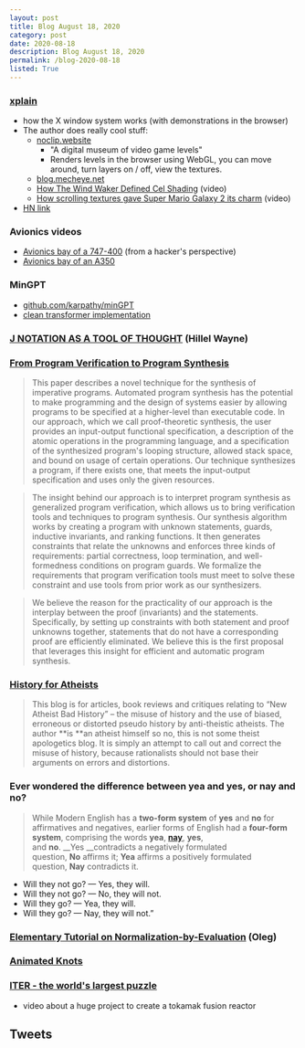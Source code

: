 ```yaml
---
layout: post
title: Blog August 18, 2020
category: post
date: 2020-08-18
description: Blog August 18, 2020
permalink: /blog-2020-08-18
listed: True
---
```



### [xplain](https://magcius.github.io/xplain/article/index.html)

  - how the X window system works (with demonstrations in the browser)
  - The author does really cool stuff:
      - [noclip.website](https://noclip.website/)
        * "A digital museum of video game levels"
        * Renders levels in the browser using WebGL, you can move around, turn layers on / off, view the textures.
      - [blog.mecheye.net](https://blog.mecheye.net)
      - [How The Wind Waker Defined Cel Shading](https://www.youtube.com/watch?v=mnxs6CR6Zrk) (video)
      - [How scrolling textures gave Super Mario Galaxy 2 its charm](https://www.youtube.com/watch?v=8rCRsOLiO7k) (video)
  - [HN link](https://news.ycombinator.com/item?id=24197528)

### Avionics videos

  - [Avionics bay of a 747-400](https://youtu.be/yq8wgJO-JXY) (from a hacker's perspective)
  - [Avionics bay of an A350](https://youtu.be/LxS2RR-Vx_s)

### MinGPT

  - [github.com/karpathy/minGPT](https://github.com/karpathy/minGPT)
  - [clean transformer implementation](https://github.com/blue-season/pywarm/blob/master/examples/transformer.py)


### [J NOTATION AS A TOOL OF THOUGHT](https://www.hillelwayne.com/post/j-notation/) (Hillel Wayne)


### [From Program Verification to Program Synthesis](https://www.microsoft.com/en-us/research/wp-content/uploads/2016/12/popl10_synthesis.pdf)

> This paper describes a novel technique for the synthesis of imperative programs. Automated program synthesis has the potential to make programming and the design of systems easier by allowing programs to be specified at a higher-level than executable code. In our approach, which we call proof-theoretic synthesis, the user provides an input-output functional specification, a description of the atomic operations in the programming language, and a specification of the synthesized program's looping structure, allowed stack space, and bound on usage of certain operations. Our technique synthesizes a program, if there exists one, that meets the input-output specification and uses only the given resources.

> The insight behind our approach is to interpret program synthesis as generalized program verification, which allows us to bring verification tools and techniques to program synthesis. Our synthesis algorithm works by creating a program with unknown statements, guards, inductive invariants, and ranking functions. It then generates constraints that relate the unknowns and enforces three kinds of requirements: partial correctness, loop termination, and well-formedness conditions on program guards. We formalize the requirements that program verification tools must meet to solve these constraint and use tools from prior work as our synthesizers.

> We believe the reason for the practicality of our approach is the interplay between the proof (invariants) and the statements. Specifically, by setting up constraints with both statement and proof unknowns together, statements that do not have a corresponding proof are efficiently eliminated. We believe this is the first proposal that leverages this insight for efficient and automatic program synthesis.

### [History for Atheists](https://historyforatheists.com/)

> This blog is for articles, book reviews and critiques relating to “New Atheist Bad History” – the misuse of history and the use of biased, erroneous or distorted pseudo history by anti-theistic atheists. The author **is **an atheist himself so no, this is not some theist apologetics blog. It is simply an attempt to call out and correct the misuse of history, because rationalists should not base their arguments on errors and distortions.

### Ever wondered the difference between yea and yes, or nay and no?

> While Modern English has a __two-form system__ of __yes__ and __no__ for affirmatives and negatives, earlier forms of English had a __four-form system__, comprising the words __yea__, __[nay](https://en.wiktionary.org/wiki/nay#Early_Modern_English)__, __yes__, and __no__. __Yes __contradicts a negatively formulated question, __No__ affirms it; __Yea__ affirms a positively formulated question, __Nay__ contradicts it.

  - Will they not go? — Yes, they will.
  - Will they not go? — No, they will not.
  - Will they go? — Yea, they will.
  - Will they go? — Nay, they will not.”

### [Elementary Tutorial on Normalization-by-Evaluation](http://okmij.org/ftp/tagless-final/NBE.html) (Oleg)


### [Animated Knots](https://www.animatedknots.com/)
### [ITER - the world's largest puzzle](https://www.youtube.com/watch?v=MP2aV26X-70)

  - video about a huge project to create a tokamak fusion reactor

## Tweets

<Tweet tweetLink="sigfpe/status/1295532438400012288" />
<Tweet tweetLink="andy_matuschak/status/1294666980809572352" />
<Tweet tweetLink="vaurorapub/status/1265335071130566656" />
<Tweet tweetLink="math3ma/status/1295808377298223109" />
<Tweet tweetLink="context_ing/status/1293313076268118019" />
<Tweet tweetLink="prathyvsh/status/1287904352078721024" />
<Tweet tweetLink="prathyvsh/status/1295783472494043136" />
<Tweet tweetLink="hillelogram/status/1292609570204979200" />
<Tweet tweetLink="elamje/status/1293321749304614912" />
